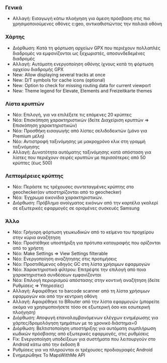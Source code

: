 ### Γενικά
- Αλλαγή: Εισαγωγή κάτω πλοήγηση για άμεση πρόσβαση στις πιο χρησιμοποιούμενες οθόνες c:geo, αντικαθιστώντας την παλαιά οθόνη

### Χάρτης
- Διόρθωση: Κατά τη φόρτωση αρχείων GPX που περιέχουν πολλαπλές διαδρομές να εμφανίζονται ως ξεχωριστές, αποσυνδεδεμένες διαδρομές
- Αλλαγή: Αυτόματη ενεργοποίηση οθόνης ίχνους κατά τη φόρτωση αρχείου διαδρομής GPX
- New: Allow displaying several tracks at once
- New: D/T symbols for cache icons (optional)
- New: Option to check for missing routing data for current viewport
- New: Theme legend for Elevate, Elements and Freizeitkarte themes

### Λίστα κρυπτών
- Νέο: Επιλογή, για να επιλέξετε τις επόμενες 20 κρύπτες
- Νέα: Επισκόπηση χαρακτηριστικών (δείτε Διαχείριση κρυπτών => Επισκόπηση χαρακτηριστικών)
- Νέα: Προσθήκη εισαγωγής από λίστες σελιδοδεικτών (μόνο για Premium μέλη)
- Νέο: Αντιστροφή ταξινόμησης με μακροχρόνο κλικ στη γραμμή ταξινόμησης
- Αλλαγή: Δυνατότητα αυτόματης ταξινόμησης κατά απόσταση για λίστες που περιέχουν σειρές κρυπτών με περισσότερες από 50 κρύπτες (έως 500)

### Λεπτομέρειες κρύπτης
- Νέο: Περάστε τις τρέχουσες συντεταγμένες κρύπτης στο geochecker(αν υποστηρίζονται από το geochecker)
- Νέα: Έγχρωμα εικονίδια χαρακτηριστικών.
- Διόρθωση: Πρόβλημα ανοίγματος εικόνων από την καρτέλα γκαλερί σε εξωτερικές εφαρμογές σε ορισμένες συσκευές Samsung

### Άλλο
- Νέο: Γρήγορη φόρτωση γεωκωδικών από το κείμενο του προχείρου στην κύρια αναζήτηση
- Νέο: Προστέθηκε υποστήριξη για πρότυπα καταγραφής που ορίζονται από το χρήστη
- Νέο: Make Settings => View Settings filterable
- Νέο: Ενεργοποίηση αναζήτησης στις προτιμήσεις
- Νέο: Προστιθέμενος οδηγός GC στη λίστα χρήσιμων εφαρμογών
- Νέο: Χαρακτηριστικά φίλτρου: Επιτρέψτε την επιλογή από ποια χαρακτηριστικά συνδέσεων εμφανίζονται
- Νέα: Επιλογή περιορισμού απόστασης στην κοντινή αναζήτηση (δείτε Ρυθμίσεις => Υπηρεσίες)
- Αλλαγή: Αφαιρέθηκε το barcode scanner από τη λίστα χρήσιμων εφαρμογών και από την κεντρικη οθόνη
- Αλλαγή: Αφαιρέθηκε το BRouter από την λίστα εφαρμογών (μπορείτε ακόμα να χρησιμοποιήσετε τόσο σε εξωτερική όσο και εσωτερική πλοήγηση)
- Διόρθωση: Αποφυγή επαναλαμβανόμενων ελέγχων ενημέρωσης για χάρτες/δρομολόγηση τμημάτων με το χρονικό διάστημα=0
- Διόρθωση: Βελτιστοποίηση υποστήριξης για αυτόματη συμπλήρωση κωδικών πρόσβασης από εξωτερικές εφαρμογές, στις ρυθμίσεις
- Fix: Ενεργοποίηση υποδείξεων για συστήματα που λειτουργούν στο Android κάτω από την έκδοση 8
- Ρυθμίσεις για να πληρούνται οι τρέχουσες προδιαγραφές Android
- Ενημερώθηκε Το MapsWithMe API
